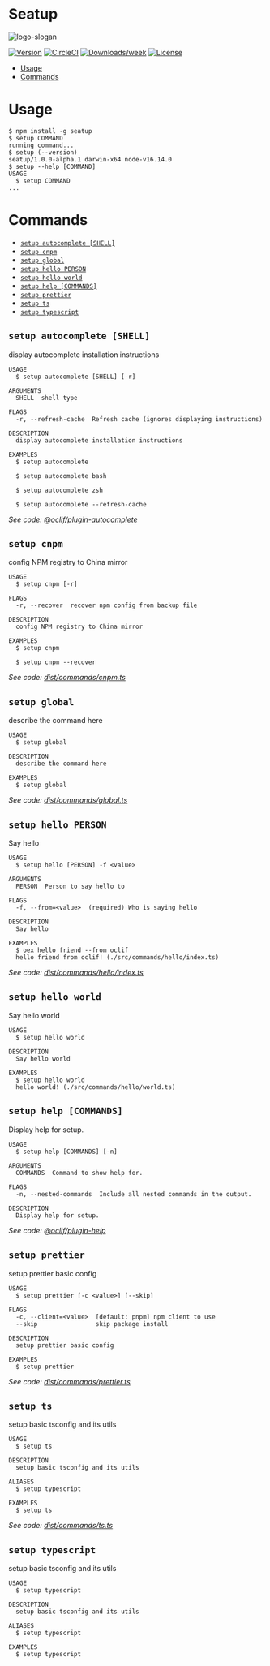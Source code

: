 Seatup
=================

![logo-slogan](https://raw.githubusercontent.com/stormslowly/seatup/master/logos/logo-slogan.png)


[![Version](https://img.shields.io/npm/v/seatup.svg)](https://npmjs.org/package/seatup)
[![CircleCI](https://circleci.com/gh/oclif/hello-world/tree/main.svg?style=shield)](https://circleci.com/gh/stormslowly/seatup/tree/master)
[![Downloads/week](https://img.shields.io/npm/dw/seatup.svg)](https://npmjs.org/package/seatup)
[![License](https://img.shields.io/npm/l/seatup.svg)](https://github.com/stormslowly/seatup/blob/master/package.json)

<!-- toc -->
* [Usage](#usage)
* [Commands](#commands)
<!-- tocstop -->
# Usage
<!-- usage -->
```sh-session
$ npm install -g seatup
$ setup COMMAND
running command...
$ setup (--version)
seatup/1.0.0-alpha.1 darwin-x64 node-v16.14.0
$ setup --help [COMMAND]
USAGE
  $ setup COMMAND
...
```
<!-- usagestop -->
# Commands
<!-- commands -->
* [`setup autocomplete [SHELL]`](#setup-autocomplete-shell)
* [`setup cnpm`](#setup-cnpm)
* [`setup global`](#setup-global)
* [`setup hello PERSON`](#setup-hello-person)
* [`setup hello world`](#setup-hello-world)
* [`setup help [COMMANDS]`](#setup-help-commands)
* [`setup prettier`](#setup-prettier)
* [`setup ts`](#setup-ts)
* [`setup typescript`](#setup-typescript)

## `setup autocomplete [SHELL]`

display autocomplete installation instructions

```
USAGE
  $ setup autocomplete [SHELL] [-r]

ARGUMENTS
  SHELL  shell type

FLAGS
  -r, --refresh-cache  Refresh cache (ignores displaying instructions)

DESCRIPTION
  display autocomplete installation instructions

EXAMPLES
  $ setup autocomplete

  $ setup autocomplete bash

  $ setup autocomplete zsh

  $ setup autocomplete --refresh-cache
```

_See code: [@oclif/plugin-autocomplete](https://github.com/oclif/plugin-autocomplete/blob/v2.1.8/src/commands/autocomplete/index.ts)_

## `setup cnpm`

config NPM registry to China mirror

```
USAGE
  $ setup cnpm [-r]

FLAGS
  -r, --recover  recover npm config from backup file

DESCRIPTION
  config NPM registry to China mirror

EXAMPLES
  $ setup cnpm

  $ setup cnpm --recover
```

_See code: [dist/commands/cnpm.ts](https://github.com/stormslowly/seatup/blob/v1.0.0-alpha.1/dist/commands/cnpm.ts)_

## `setup global`

describe the command here

```
USAGE
  $ setup global

DESCRIPTION
  describe the command here

EXAMPLES
  $ setup global
```

_See code: [dist/commands/global.ts](https://github.com/stormslowly/seatup/blob/v1.0.0-alpha.1/dist/commands/global.ts)_

## `setup hello PERSON`

Say hello

```
USAGE
  $ setup hello [PERSON] -f <value>

ARGUMENTS
  PERSON  Person to say hello to

FLAGS
  -f, --from=<value>  (required) Who is saying hello

DESCRIPTION
  Say hello

EXAMPLES
  $ oex hello friend --from oclif
  hello friend from oclif! (./src/commands/hello/index.ts)
```

_See code: [dist/commands/hello/index.ts](https://github.com/stormslowly/seatup/blob/v1.0.0-alpha.1/dist/commands/hello/index.ts)_

## `setup hello world`

Say hello world

```
USAGE
  $ setup hello world

DESCRIPTION
  Say hello world

EXAMPLES
  $ setup hello world
  hello world! (./src/commands/hello/world.ts)
```

## `setup help [COMMANDS]`

Display help for setup.

```
USAGE
  $ setup help [COMMANDS] [-n]

ARGUMENTS
  COMMANDS  Command to show help for.

FLAGS
  -n, --nested-commands  Include all nested commands in the output.

DESCRIPTION
  Display help for setup.
```

_See code: [@oclif/plugin-help](https://github.com/oclif/plugin-help/blob/v5.2.2/src/commands/help.ts)_

## `setup prettier`

setup prettier basic config

```
USAGE
  $ setup prettier [-c <value>] [--skip]

FLAGS
  -c, --client=<value>  [default: pnpm] npm client to use
  --skip                skip package install

DESCRIPTION
  setup prettier basic config

EXAMPLES
  $ setup prettier
```

_See code: [dist/commands/prettier.ts](https://github.com/stormslowly/seatup/blob/v1.0.0-alpha.1/dist/commands/prettier.ts)_

## `setup ts`

setup basic tsconfig and its utils

```
USAGE
  $ setup ts

DESCRIPTION
  setup basic tsconfig and its utils

ALIASES
  $ setup typescript

EXAMPLES
  $ setup ts
```

_See code: [dist/commands/ts.ts](https://github.com/stormslowly/seatup/blob/v1.0.0-alpha.1/dist/commands/ts.ts)_

## `setup typescript`

setup basic tsconfig and its utils

```
USAGE
  $ setup typescript

DESCRIPTION
  setup basic tsconfig and its utils

ALIASES
  $ setup typescript

EXAMPLES
  $ setup typescript
```
<!-- commandsstop -->
